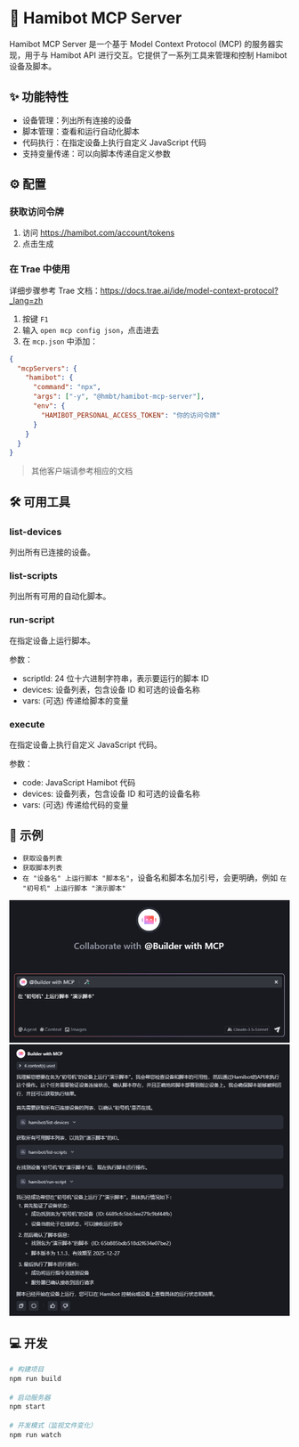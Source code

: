 # 🤖 Hamibot MCP Server

Hamibot MCP Server 是一个基于 Model Context Protocol (MCP) 的服务器实现，用于与 Hamibot API 进行交互。它提供了一系列工具来管理和控制 Hamibot 设备及脚本。

## ✨ 功能特性

- 设备管理：列出所有连接的设备
- 脚本管理：查看和运行自动化脚本
- 代码执行：在指定设备上执行自定义 JavaScript 代码
- 支持变量传递：可以向脚本传递自定义参数

## ⚙️ 配置

### 获取访问令牌

1. 访问 <https://hamibot.com/account/tokens>
2. 点击生成

### 在 Trae 中使用

详细步骤参考 Trae 文档：<https://docs.trae.ai/ide/model-context-protocol?_lang=zh>

1. 按键 `F1`
2. 输入 `open mcp config json`，点击进去
3. 在 `mcp.json` 中添加：

```json
{
  "mcpServers": {
    "hamibot": {
      "command": "npx",
      "args": ["-y", "@hmbt/hamibot-mcp-server"],
      "env": {
        "HAMIBOT_PERSONAL_ACCESS_TOKEN": "你的访问令牌"
      }
    }
  }
}
```

> 其他客户端请参考相应的文档

## 🛠️ 可用工具

### list-devices

列出所有已连接的设备。

### list-scripts

列出所有可用的自动化脚本。

### run-script

在指定设备上运行脚本。

参数：

- scriptId: 24 位十六进制字符串，表示要运行的脚本 ID
- devices: 设备列表，包含设备 ID 和可选的设备名称
- vars: (可选) 传递给脚本的变量

### execute

在指定设备上执行自定义 JavaScript 代码。

参数：

- code: JavaScript Hamibot 代码
- devices: 设备列表，包含设备 ID 和可选的设备名称
- vars: (可选) 传递给代码的变量

## 📝 示例

- `获取设备列表`
- `获取脚本列表`
- `在 "设备名" 上运行脚本 "脚本名"`，设备名和脚本名加引号，会更明确，例如 `在 "初号机" 上运行脚本 "演示脚本"`

![在 "初号机" 上运行脚本 "演示脚本"](assets/img1.png)
![在 "初号机" 上运行脚本 "演示脚本"](assets/img2.png)

## 💻 开发

```bash
# 构建项目
npm run build

# 启动服务器
npm start

# 开发模式（监视文件变化）
npm run watch
```
